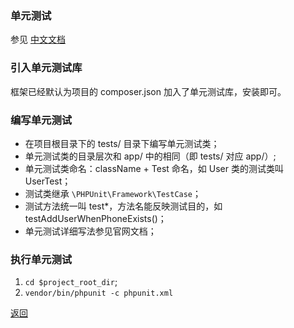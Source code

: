 ### 单元测试

参见 [中文文档](https://phpunit.readthedocs.io/zh_CN/latest/)

### 引入单元测试库

框架已经默认为项目的 composer.json 加入了单元测试库，安装即可。

### 编写单元测试

- 在项目根目录下的 tests/ 目录下编写单元测试类；
- 单元测试类的目录层次和 app/ 中的相同（即 tests/ 对应 app/）;
- 单元测试类命名：className + Test 命名，如 User 类的测试类叫 UserTest；
- 测试类继承 `\PHPUnit\Framework\TestCase`；
- 测试方法统一叫 test*，方法名能反映测试目的，如 testAddUserWhenPhoneExists()；
- 单元测试详细写法参见官网文档；

### 执行单元测试

1. `cd $project_root_dir`;
2. `vendor/bin/phpunit -c phpunit.xml`

[返回](../README.md)